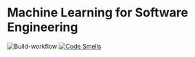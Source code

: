 # Machine Learning for Software Engineering

![Build-workflow](https://github.com/Fanfarillo/isw2-deliverable/actions/workflows/Build.yml/badge.svg)
[![Code Smells](https://sonarcloud.io/api/project_badges/measure?project=Fanfarillo_isw2-deliverable-2&metric=code_smells)](https://sonarcloud.io/summary/new_code?id=Fanfarillo_isw2-deliverable)
